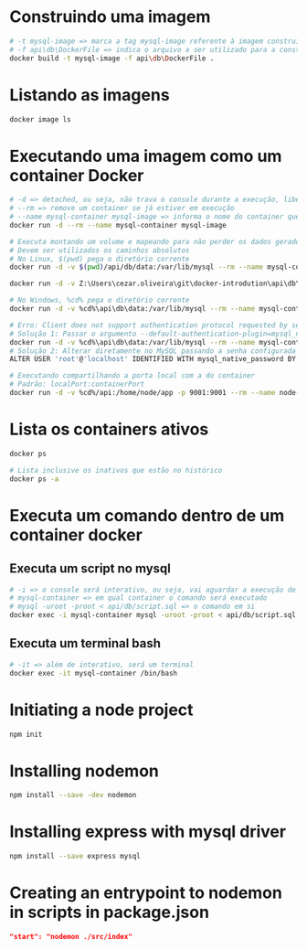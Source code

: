 # Construindo uma imagem
```bash
# -t mysql-image => marca a tag mysql-image referente à imagem construida
# -f api\db\DockerFile => indica o arquivo a ser utilizado para a construção
docker build -t mysql-image -f api\db\DockerFile .
```

# Listando as imagens
```bash
docker image ls
```

# Executando uma imagem como um container Docker
```bash
# -d => detached, ou seja, não trava o console durante a execução, liberando para outros usos
# --rm => remove um container se já estiver em execução
# --name mysql-container mysql-image => informa o nome do container que executará a imagem
docker run -d --rm --name mysql-container mysql-image

# Executa montando um volume e mapeando para não perder os dados gerados durante a execução do container
# Devem ser utilizados os caminhos absolutos
# No Linux, $(pwd) pega o diretório corrente
docker run -d -v $(pwd)/api/db/data:/var/lib/mysql --rm --name mysql-container mysql-image

docker run -d -v Z:\Users\cezar.oliveira\git\docker-introdution\api\db\data:/var/lib/mysql --rm --name mysql-container mysql-image

# No Windows, %cd% pega o diretório corrente
docker run -d -v %cd%\api\db\data:/var/lib/mysql --rm --name mysql-container mysql-image

# Erro: Client does not support authentication protocol requested by server; consider upgrading MySQL client
# Solução 1: Passar o argumento --default-authentication-plugin=mysql_native_password para o MySQL
docker run -d -v %cd%\api\db\data:/var/lib/mysql --rm --name mysql-container mysql-image --default-authentication-plugin=mysql_native_password
# Solução 2: Alterar diretamente no MySQL passando a senha configurada para o ROOT
ALTER USER 'root'@'localhost' IDENTIFIED WITH mysql_native_password BY '{SUA SENHA}';

# Executando compartilhando a porta local com a do container
# Padrão: localPort:containerPort
docker run -d -v %cd%/api:/home/node/app -p 9001:9001 --rm --name node-container node-image
```

# Lista os containers ativos
```bash
docker ps

# Lista inclusive os inativos que estão no histórico
docker ps -a
```

# Executa um comando dentro de um container docker

## Executa um script no mysql
```bash
# -i => o console será interativo, ou seja, vai aguardar a execução de tudo antes de finalizar
# mysql-container => em qual container o comando será executado
# mysql -uroot -proot < api/db/script.sql => o comando em si
docker exec -i mysql-container mysql -uroot -proot < api/db/script.sql
```

## Executa um terminal bash
```bash
# -it => além de interativo, será um terminal
docker exec -it mysql-container /bin/bash
```

# Initiating a node project
```bash
npm init
```

# Installing nodemon
```bash
npm install --save -dev nodemon
```

# Installing express with mysql driver
```bash
npm install --save express mysql
```

# Creating an entrypoint to nodemon in scripts in package.json
```json
"start": "nodemon ./src/index"
```
